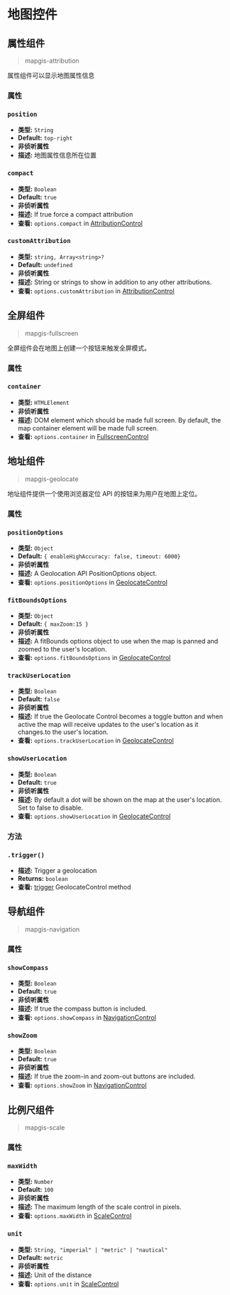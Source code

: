 # 地图控件

## 属性组件

> mapgis-attribution

属性组件可以显示地图属性信息

### 属性

### `position`

- **类型:** `String`
- **Default:** `top-right`
- **非侦听属性**
- **描述:** 地图属性信息所在位置

### `compact`

- **类型:** `Boolean`
- **Default:** `true`
- **非侦听属性**
- **描述:** If true force a compact attribution
- **查看:** `options.compact` in [AttributionControl](https://docs.mapbox.com/mapbox-gl-js/api/#attributioncontrol)

### `customAttribution`

- **类型:** `string, Array<string>?`
- **Default:** `undefined`
- **非侦听属性**
- **描述:** String or strings to show in addition to any other attributions.
- **查看:** `options.customAttribution` in [AttributionControl](https://docs.mapbox.com/mapbox-gl-js/api/#attributioncontrol)

## 全屏组件

> mapgis-fullscreen

全屏组件会在地图上创建一个按钮来触发全屏模式。

### 属性

### `container`

- **类型:** `HTMLElement`
- **非侦听属性**
- **描述:** DOM element which should be made full screen. By default, the map container element will be made full screen.
- **查看:** `options.container` in [FullscreenControl](https://docs.mapbox.com/mapbox-gl-js/api/#fullscreencontrol)

## 地址组件

> mapgis-geolocate

地址组件提供一个使用浏览器定位 API 的按钮来为用户在地图上定位。

### 属性

### `positionOptions`

- **类型:** `Object`
- **Default:** `{ enableHighAccuracy: false, timeout: 6000}`
- **非侦听属性**
- **描述:** A Geolocation API PositionOptions object.
- **查看:** `options.positionOptions` in [GeolocateControl](https://docs.mapbox.com/mapbox-gl-js/api/#geolocatecontrol)

### `fitBoundsOptions`

- **类型:** `Object`
- **Default:** `{ maxZoom:15 }`
- **非侦听属性**
- **描述:** A fitBounds options object to use when the map is panned and zoomed to the user's location.
- **查看:** `options.fitBoundsOptions` in [GeolocateControl](https://docs.mapbox.com/mapbox-gl-js/api/#geolocatecontrol)

### `trackUserLocation`

- **类型:** `Boolean`
- **Default:** `false`
- **非侦听属性**
- **描述:** If true the Geolocate Control becomes a toggle button and when active the map will receive updates to the user's location as it changes.to the user's location.
- **查看:** `options.trackUserLocation` in [GeolocateControl](https://docs.mapbox.com/mapbox-gl-js/api/#geolocatecontrol)

### `showUserLocation`

- **类型:** `Boolean`
- **Default:** `true`
- **非侦听属性**
- **描述:** By default a dot will be shown on the map at the user's location. Set to false to disable.
- **查看:** `options.showUserLocation` in [GeolocateControl](https://docs.mapbox.com/mapbox-gl-js/api/#geolocatecontrol)

### 方法

### `.trigger()`

- **描述:** Trigger a geolocation
- **Returns:** `boolean`
- **查看:** [trigger](https://docs.mapbox.com/mapbox-gl-js/api/#geolocatecontrol#trigger) GeolocateControl method

## 导航组件

> mapgis-navigation

### 属性

### `showCompass`

- **类型:** `Boolean`
- **Default:** `true`
- **非侦听属性**
- **描述:** If true the compass button is included.
- **查看:** `options.showCompass` in [NavigationControl](https://docs.mapbox.com/mapbox-gl-js/api/#navigationcontrol)

### `showZoom`

- **类型:** `Boolean`
- **Default:** `true`
- **非侦听属性**
- **描述:** If true the zoom-in and zoom-out buttons are included.
- **查看:** `options.showZoom` in [NavigationControl](https://docs.mapbox.com/mapbox-gl-js/api/#navigationcontrol)

## 比例尺组件

> mapgis-scale

### 属性

### `maxWidth`

- **类型:** `Number`
- **Default:** `100`
- **非侦听属性**
- **描述:** The maximum length of the scale control in pixels.
- **查看:** `options.maxWidth` in [ScaleControl](https://docs.mapbox.com/mapbox-gl-js/api/#scalecontrol)

### `unit`

- **类型:** `String, "imperial" | "metric" | "nautical"`
- **Default:** `metric`
- **非侦听属性**
- **描述:** Unit of the distance
- **查看:** `options.unit` in [ScaleControl](https://docs.mapbox.com/mapbox-gl-js/api/#scalecontrol)
